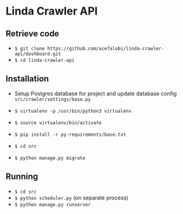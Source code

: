 # Linda Crawler API

## Retrieve code

* `$ git clone https://github.com/acefalobi/linda-crawler-api/dashboard.git`
* `$ cd linda-crawler-api`


## Installation

* Setup Postgres database for project and update database config `src/crawler/settings/base.py`

* `$ virtualenv -p /usr/bin/python3 virtualenv`
* `$ source virtualenv/bin/activate`
* `$ pip install -r py-requirements/base.txt`

* `$ cd src`
* `$ python manage.py migrate`

## Running

* `$ cd src`
* `$ python scheduler.py` (on separate process)
* `$ python manage.py runserver`